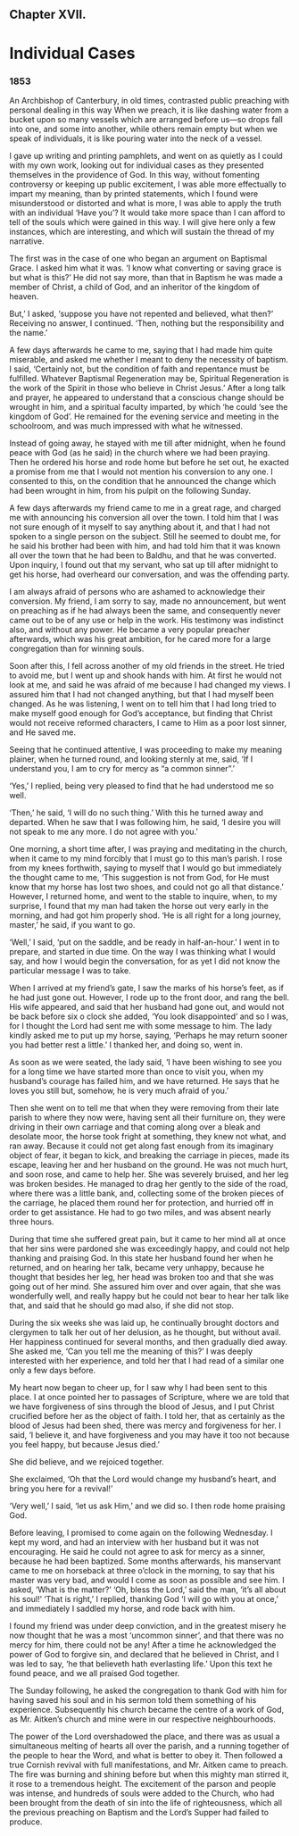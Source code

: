 ## Chapter XVII.

# Individual Cases

### 1853

An Archbishop of Canterbury, in old times, contrasted public preaching with personal dealing in this way When we preach, it is like dashing water from a bucket upon so many vessels which are arranged before us―so drops fall into one, and some into another, while others remain empty but when we speak of individuals, it is like pouring water into the neck of a vessel.

I gave up writing and printing pamphlets, and went on as quietly as I could with my own work, looking out for individual cases as they presented themselves in the providence of God. In this way, without fomenting controversy or keeping up public excitement, I was able more effectually to impart my meaning, than by printed statements, which I found were misunderstood or distorted and what is more, I was able to apply the truth with an individual ‘Have you’? It would take more space than I can afford to tell of the souls which were gained in this way. I will give here only a few instances, which are interesting, and which will sustain the thread of my narrative.

The first was in the case of one who began an argument on Baptismal Grace. I asked him what it was. ‘I know what converting or saving grace is but what is this?’ He did not say more, than that in Baptism he was made a member of Christ, a child of God, and an inheritor of the kingdom of heaven.

But,’ I asked, ‘suppose you have not repented and believed, what then?’ Receiving no answer, I continued. ‘Then, nothing but the responsibility and the name.’

A few days afterwards he came to me, saying that I had made him quite miserable, and asked me whether I meant to deny the necessity of baptism. I said, ‘Certainly not, but the condition of faith and repentance must be fulfilled. Whatever Baptismal Regeneration may be, Spiritual Regeneration is the work of the Spirit in those who believe in Christ Jesus.’ After a long talk and prayer, he appeared to understand that a conscious change should be wrought in him, and a spiritual faculty imparted, by which ‘he could ‘see the kingdom of God’. He remained for the evening service and meeting in the schoolroom, and was much impressed with what he witnessed.

Instead of going away, he stayed with me till after midnight, when he found peace with God (as he said) in the church where we had been praying. Then he ordered his horse and rode home but before he set out, he exacted a promise from me that I would not mention his conversion to any one. I consented to this, on the condition that he announced the change which had been wrought in him, from his pulpit on the following Sunday.

A few days afterwards my friend came to me in a great rage, and charged me with announcing his conversion all over the town. I told him that I was not sure enough of it myself to say anything about it, and that I had not spoken to a single person on the subject. Still he seemed to doubt me, for he said his brother had been with him, and had told him that it was known all over the town that he had been to Baldhu, and that he was converted. Upon inquiry, I found out that my servant, who sat up till after midnight to get his horse, had overheard our conversation, and was the offending party.

I am always afraid of persons who are ashamed to acknowledge their conversion. My friend, I am sorry to say, made no announcement, but went on preaching as if he had always been the same, and consequently never came out to be of any use or help in the work. His testimony was indistinct also, and without any power. He became a very popular preacher afterwards, which was his great ambition, for he cared more for a large congregation than for winning souls.

Soon after this, I fell across another of my old friends in the street. He tried to avoid me, but I went up and shook hands with him. At first he would not look at me, and said he was afraid of me because I had changed my views. I assured him that I had not changed anything, but that I had myself been changed. As he was listening, I went on to tell him that I had long tried to make myself good enough for God’s acceptance, but finding that Christ would not receive reformed characters, I came to Him as a poor lost sinner, and He saved me.

Seeing that he continued attentive, I was proceeding to make my meaning plainer, when he turned round, and looking sternly at me, said, ‘If I understand you, I am to cry for mercy as “a common sinner”.’

‘Yes,’ I replied, being very pleased to find that he had understood me so well.

‘Then,’ he said, ‘I will do no such thing.’ With this he turned away and departed. When he saw that I was following him, he said, ‘I desire you will not speak to me any more. I do not agree with you.’

One morning, a short time after, I was praying and meditating in the church, when it came to my mind forcibly that I must go to this man’s parish. I rose from my knees forthwith, saying to myself that I would go but immediately the thought came to me, ‘This suggestion is not from God, for He must know that my horse has lost two shoes, and could not go all that distance.’ However, I returned home, and went to the stable to inquire, when, to my surprise, I found that my man had taken the horse out very early in the morning, and had got him properly shod. ‘He is all right for a long journey, master,’ he said, if you want to go.

‘Well,’ I said, ‘put on the saddle, and be ready in half-an-hour.’ I went in to prepare, and started in due time. On the way I was thinking what I would say, and how I would begin the conversation, for as yet I did not know the particular message I was to take.

When I arrived at my friend’s gate, I saw the marks of his horse’s feet, as if he had just gone out. However, I rode up to the front door, and rang the bell. His wife appeared, and said that her husband had gone out, and would not be back before six o clock she added, ‘You look disappointed’ and so I was, for I thought the Lord had sent me with some message to him. The lady kindly asked me to put up my horse, saying, ‘Perhaps he may return sooner you had better rest a little.’ I thanked her, and doing so, went in.

As soon as we were seated, the lady said, ‘I have been wishing to see you for a long time we have started more than once to visit you, when my husband’s courage has failed him, and we have returned. He says that he loves you still but, somehow, he is very much afraid of you.’

Then she went on to tell me that when they were removing from their late parish to where they now were, having sent all their furniture on, they were driving in their own carriage and that coming along over a bleak and desolate moor, the horse took fright at something, they knew not what, and ran away. Because it could not get along fast enough from its imaginary object of fear, it began to kick, and breaking the carriage in pieces, made its escape, leaving her and her husband on the ground. He was not much hurt, and soon rose, and came to help her. She was severely bruised, and her leg was broken besides. He managed to drag her gently to the side of the road, where there was a little bank, and, collecting some of the broken pieces of the carriage, he placed them round her for protection, and hurried off in order to get assistance. He had to go two miles, and was absent nearly three hours.

During that time she suffered great pain, but it came to her mind all at once that her sins were pardoned she was exceedingly happy, and could not help thanking and praising God. In this state her husband found her when he returned, and on hearing her talk, became very unhappy, because he thought that besides her leg, her head was broken too and that she was going out of her mind. She assured him over and over again, that she was wonderfully well, and really happy but he could not bear to hear her talk like that, and said that he should go mad also, if she did not stop.

During the six weeks she was laid up, he continually brought doctors and clergymen to talk her out of her delusion, as he thought, but without avail. Her happiness continued for several months, and then gradually died away. She asked me, ‘Can you tell me the meaning of this?’ I was deeply interested with her experience, and told her that I had read of a similar one only a few days before.

My heart now began to cheer up, for I saw why I had been sent to this place. I at once pointed her to passages of Scripture, where we are told that we have forgiveness of sins through the blood of Jesus, and I put Christ crucified before her as the object of faith. I told her, that as certainly as the blood of Jesus had been shed, there was mercy and forgiveness for her. I said, ‘I believe it, and have forgiveness and you may have it too not because you feel happy, but because Jesus died.’

She did believe, and we rejoiced together.

She exclaimed, ‘Oh that the Lord would change my husband’s heart, and bring you here for a revival!’

‘Very well,’ I said, ‘let us ask Him,’ and we did so. I then rode home praising God.

Before leaving, I promised to come again on the following Wednesday. I kept my word, and had an interview with her husband but it was not encouraging. He said he could not agree to ask for mercy as a sinner, because he had been baptized. Some months afterwards, his manservant came to me on horseback at three o’clock in the morning, to say that his master was very bad, and would I come as soon as possible and see him. I asked, ‘What is the matter?’ ‘Oh, bless the Lord,’ said the man, ‘it’s all about his soul!’ ‘That is right,’ I replied, thanking God ‘I will go with you at once,’ and immediately I saddled my horse, and rode back with him.

I found my friend was under deep conviction, and in the greatest misery he now thought that he was a most ‘uncommon sinner’, and that there was no mercy for him, there could not be any! After a time he acknowledged the power of God to forgive sin, and declared that he believed in Christ, and I was led to say, ‘he that believeth hath everlasting life.’ Upon this text he found peace, and we all praised God together.

The Sunday following, he asked the congregation to thank God with him for having saved his soul and in his sermon told them something of his experience. Subsequently his church became the centre of a work of God, as Mr. Aitken’s church and mine were in our respective neighbourhoods.

The power of the Lord overshadowed the place, and there was as usual a simultaneous melting of hearts all over the parish, and a running together of the people to hear the Word, and what is better to obey it. Then followed a true Cornish revival with full manifestations, and Mr. Aitken came to preach. The fire was burning and shining before but when this mighty man stirred it, it rose to a tremendous height. The excitement of the parson and people was intense, and hundreds of souls were added to the Church, who had been brought from the death of sin into the life of righteousness, which all the previous preaching on Baptism and the Lord’s Supper had failed to produce.
